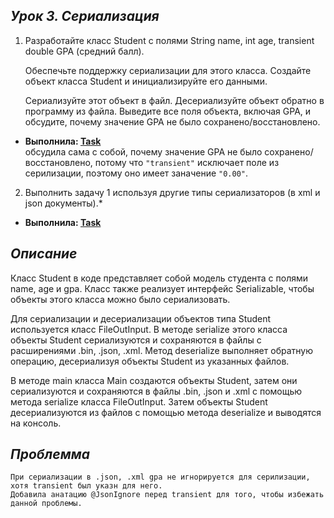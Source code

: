 ## _Урок 3. Сериализация_

1. Разработайте класс Student с полями String name, int age, transient double GPA (средний балл).

   Обеспечьте поддержку сериализации для этого класса. Создайте объект класса Student и инициализируйте его данными.

   Сериализуйте этот объект в файл. Десериализуйте объект обратно в программу из файла. Выведите все поля объекта, включая GPA, и обсудите, почему значение GPA не было сохранено/восстановлено.

- **Выполнилa: [Task](https://github.com/Bev0802/javaJuniorHoweWork/tree/main/src/main/java/org/example/HW_3/Task)**
    <br>обсудила сама с собой, почему значение GPA не было сохранено/восстановлено, потому что `"transient"` исключает поле из серилизации, поэтому оно имеет заначение `"0.00"`.

2. Выполнить задачу 1 используя другие типы сериализаторов (в xml и json документы).\*

- **Выполнила: [Task](https://github.com/Bev0802/javaJuniorHoweWork/tree/main/src/main/java/org/example/HW_3/Task)**

## _Описание_

Класс Student в коде представляет собой модель студента с полями name, age и gpa. Класс также реализует интерфейс Serializable, чтобы объекты этого класса можно было сериализовать.

Для сериализации и десериализации объектов типа Student используется класс FileOutInput. В методе serialize этого класса объекты Student сериализуются и сохраняются в файлы с расширениями .bin, .json, .xml. Метод deserialize выполняет обратную операцию, десериализуя объекты Student из указанных файлов.

В методе main класса Main создаются объекты Student, затем они сериализуются и сохраняются в файлы .bin, .json и .xml с помощью метода serialize класса FileOutInput. Затем объекты Student десериализуются из файлов с помощью метода deserialize и выводятся на консоль.

## _Проблемма_

    При сериализации в .json, .xml gpa не игнорируется для серилизации, хотя transient был указн для него.
    Добавила анатацию @JsonIgnore перед transient для того, чтобы избежать данной проблемы. 